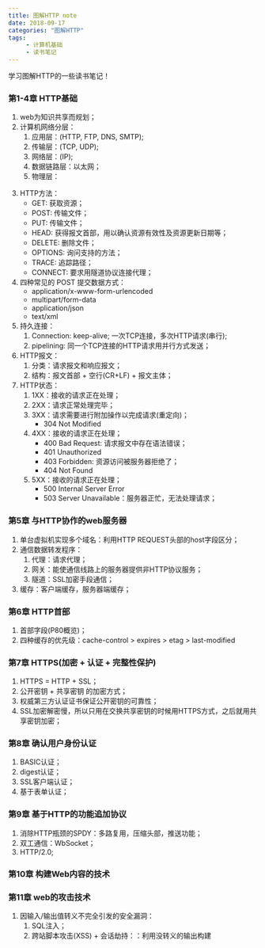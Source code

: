 ```yaml
---
title: 图解HTTP note
date: 2018-09-17
categories: "图解HTTP"
tags: 
     - 计算机基础
     - 读书笔记
---
```

学习图解HTTP的一些读书笔记！


### 第1-4章 HTTP基础

1. web为知识共享而规划；
2. 计算机网络分层：
    1. 应用层：(HTTP, FTP, DNS, SMTP);
    2. 传输层：(TCP, UDP);
    3. 网络层：(IP);
    4. 数据链路层：以太网；
    5. 物理层：

<!-- more -->
3. HTTP方法：
    - GET: 获取资源；
    - POST: 传输文件；
    - PUT: 传输文件；
    - HEAD: 获得报文首部，用以确认资源有效性及资源更新日期等；
    - DELETE: 删除文件；
    - OPTIONS: 询问支持的方法；
    - TRACE: 追踪路径；
    - CONNECT: 要求用隧道协议连接代理；
4. 四种常见的 POST 提交数据方式：
    - application/x-www-form-urlencoded
    - multipart/form-data
    - application/json
    - text/xml
5. 持久连接：
    1. Connection: keep-alive; 一次TCP连接，多次HTTP请求(串行);
    2. pipelining: 同一个TCP连接的HTTP请求用并行方式发送；
6. HTTP报文：
    1. 分类：请求报文和响应报文；
    2. 结构：报文首部 + 空行(CR+LF) + 报文主体；
7. HTTP状态：
    1. 1XX：接收的请求正在处理；
    2. 2XX：请求正常处理完毕；
    3. 3XX：请求需要进行附加操作以完成请求(重定向)；
        - 304 Not Modified
    4. 4XX：接收的请求正在处理；
        - 400 Bad Request: 请求报文中存在语法错误；
        - 401 Unauthorized
        - 403 Forbidden: 资源访问被服务器拒绝了；
        - 404 Not Found
    5. 5XX：接收的请求正在处理；
        - 500 Internal Server Error
        - 503 Server Unavailable：服务器正忙，无法处理请求；

### 第5章 与HTTP协作的web服务器

1. 单台虚拟机实现多个域名：利用HTTP REQUEST头部的host字段区分；
2. 通信数据转发程序：
    1. 代理：请求代理；
    2. 网关：能使通信线路上的服务器提供非HTTP协议服务；
    3. 隧道：SSL加密手段通信；
3. 缓存：客户端缓存，服务器端缓存；

### 第6章 HTTP首部

1. 首部字段(P80概览)；
2. 四种缓存的优先级：cache-control > expires > etag > last-modified

### 第7章 HTTPS(加密 + 认证 + 完整性保护)

1. HTTPS = HTTP + SSL；
2. 公开密钥 + 共享密钥 的加密方式；
3. 权威第三方认证证书保证公开密钥的可靠性；
4. SSL加密解密慢，所以只用在交换共享密钥的时候用HTTPS方式，之后就用共享密钥加密；

### 第8章 确认用户身份认证

1. BASIC认证；
2. digest认证；
3. SSL客户端认证；
4. 基于表单认证；

### 第9章 基于HTTP的功能追加协议

1. 消除HTTP瓶颈的SPDY：多路复用，压缩头部，推送功能；
2. 双工通信：WbSocket；
3. HTTP/2.0;

### 第10章 构建Web内容的技术

### 第11章 web的攻击技术

1. 因输入/输出值转义不完全引发的安全漏洞：
    1. SQL注入；
    2. 跨站脚本攻击(XSS) + 会话劫持：：利用没转义的输出构建<script>标签，将用户信息发送给自己的服务器，获取用户数据(cookie)，就可以伪装成用户发送请求了；
    3. 跨站点请求伪造(CSRF)：利用img.src的属性，在用户不知情的情况下，发送请求(如购物)；
2. 其他安全漏洞：
    1. 密码破解：穷举法，字典攻击；
    2. 点击劫持(iframe透明覆盖)；
    3. Dos攻击：利用大量请求造成资源过载；